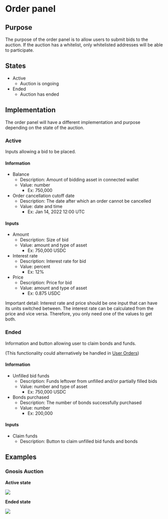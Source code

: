 # Order panel

## Purpose

The purpose of the order panel is to allow users to submit bids to the auction. If the auction has a whitelist, only whitelisted addresses will be able to participate.

## States

- Active
  - Auction is ongoing
- Ended
  - Auction has ended

## Implementation

The order panel will have a different implementation and purpose depending on the state of the auction.

### Active

Inputs allowing a bid to be placed.

#### **Information**

- Balance
  - Description: Amount of bidding asset in connected wallet
  - Value: number
    - Ex: 750,000
- Order cancellation cutoff date
  - Description: The date after which an order cannot be cancelled
  - Value: date and time
    - Ex: Jan 14, 2022 12:00 UTC

#### **Inputs**

- Amount
  - Description: Size of bid
  - Value: amount and type of asset
    - Ex: 750,000 USDC
- Interest rate
  - Description: Interest rate for bid
  - Value: percent
    - Ex: 12%
- Price
  - Description: Price for bid
  - Value: amount and type of asset
    - Ex: 0.875 USDC

Important detail: Interest rate and price should be one input that can have its units switched between. The interest rate can be calculated from the price and vice versa. Therefore, you only need one of the values to get both.

### Ended

Information and button allowing user to claim bonds and funds.

(This functionality could alternatively be handled in [User Orders](user_orders.md))

#### **Information**

- Unfilled bid funds
  - Description: Funds leftover from unfilled and/or partially filled bids
  - Value: number and type of asset
    - Ex: 750,000 USDC
- Bonds purchased
  - Description: The number of bonds successfully purchased
  - Value: number
    - Ex: 200,000

#### **Inputs**

- Claim funds
  - Description: Button to claim unfilled bid funds and bonds

## Examples

### Gnosis Auction

**Active state**

![](../../../../assets/gnosis/bidding_during.png)

**Ended state**

![](../../../../assets/gnosis/bidding_post.png)
